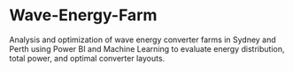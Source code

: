 # Wave-Energy-Farm
Analysis and optimization of wave energy converter farms in Sydney and Perth using Power BI and Machine Learning to evaluate energy distribution, total power, and optimal converter layouts.
